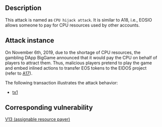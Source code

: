 ## Description

This attack is named as `CPU hijack attack`. It is similar to A18, i.e., EOSIO allows someone to pay for CPU resources used by other accounts.

## Attack instance

On November 6th, 2019, due to the shortage of CPU resources, the gambling DApp BigGame announced that it would pay the CPU on behalf of players to attract them.
Thus, malicious players pretend to play the game and embed inlined actions to transfer EOS tokens to the EIDOS project (refer to [A17](./a17.md)).

The following transaction illustrates the attack behavior:
- [tx1](https://bloks.io/transaction/0792f37ca3861cede65db056e809f77389057a2a420d5139fa6858e07fd4d505?tab=traces)

## Corresponding vulnerability

[V13 (assignable resource payer)](../vulnerabilities/v13.md)